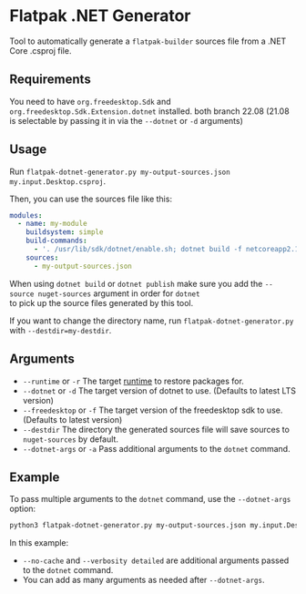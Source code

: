 # Flatpak .NET Generator

Tool to automatically generate a `flatpak-builder` sources file from a .NET Core .csproj file.

## Requirements

You need to have `org.freedesktop.Sdk` and `org.freedesktop.Sdk.Extension.dotnet` installed.
both branch 22.08 (21.08 is selectable by passing it in via the `--dotnet` or `-d` arguments)

## Usage

Run `flatpak-dotnet-generator.py my-output-sources.json my.input.Desktop.csproj`. 

Then, you can use the sources file like this:

```yaml
modules:
  - name: my-module
    buildsystem: simple
    build-commands:
      - '. /usr/lib/sdk/dotnet/enable.sh; dotnet build -f netcoreapp2.1 -c Release --source nuget-sources my.input.Desktop.csproj'
    sources:
      - my-output-sources.json
```

When using `dotnet build` or `dotnet publish` make sure you add the `--source nuget-sources` argument in order for `dotnet`  
to pick up the source files generated by this tool.  

If you want to change the directory name, run `flatpak-dotnet-generator.py` with `--destdir=my-destdir`.

## Arguments
- `--runtime` or `-r` The target [runtime](https://learn.microsoft.com/en-us/dotnet/core/rid-catalog#linux-rids) to restore packages for.
- `--dotnet` or `-d` The target version of dotnet to use. (Defaults to latest LTS version)
- `--freedesktop` or `-f` The target version of the freedesktop sdk to use. (Defaults to latest version)
- `--destdir` The directory the generated sources file will save sources to `nuget-sources` by default.
- `--dotnet-args` or `-a` Pass additional arguments to the `dotnet` command.

## Example

To pass multiple arguments to the `dotnet` command, use the `--dotnet-args` option:

```bash
python3 flatpak-dotnet-generator.py my-output-sources.json my.input.Desktop.csproj --runtime linux-x64 --dotnet-args --no-cache --verbosity detailed
```

In this example:
- `--no-cache` and `--verbosity detailed` are additional arguments passed to the `dotnet` command.
- You can add as many arguments as needed after `--dotnet-args`.
